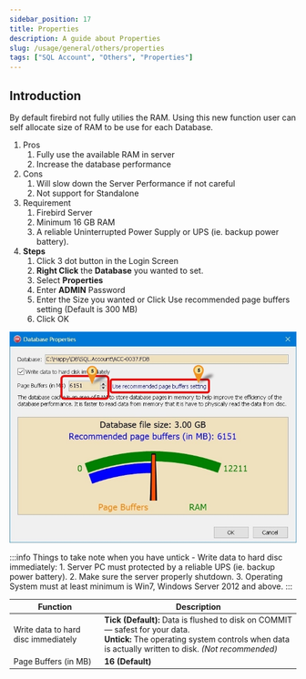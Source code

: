 ```yaml
---
sidebar_position: 17
title: Properties
description: A guide about Properties
slug: /usage/general/others/properties
tags: ["SQL Account", "Others", "Properties"]
---
```


## Introduction

By default firebird not fully utilies the RAM. Using this new function user can self allocate size of RAM to be use for each Database.

1. Pros
    1. Fully use the available RAM in server
    2. Increase the database performance
2. Cons
    1. Will slow down the Server Performance if not careful
    2. Not support for Standalone
3. Requirement
    1. Firebird Server
    2. Minimum 16 GB RAM
    3. A reliable Uninterrupted Power Supply or UPS (ie. backup power battery).
4. **Steps**
    1. Click 3 dot button in the Login Screen
    2. **Right Click** the **Database** you wanted to set.
    3. Select **Properties**
    4. Enter **ADMIN** Password
    5. Enter the Size you wanted or Click Use recommended page buffers setting (Default is 300 MB)
    6. Click OK

![properties-detail](../../../../static/img/usage/general/others/properties/properties-detail.jpg)

:::info
    Things to take note when you have untick - Write data to hard disc immediately:
    1. Server PC must protected by a reliable UPS (ie. backup power battery).
    2. Make sure the server properly shutdown.
    3. Operating System must at least minimum is Win7, Windows Server 2012 and above.
:::

| Function | Description |
|-----------|-------------|
| Write data to hard disc immediately | **Tick (Default):** Data is flushed to disk on COMMIT — safest for your data. <br /> **Untick:** The operating system controls when data is actually written to disk. *(Not recommended)* |
| Page Buffers (in MB) | **16 (Default)** |
